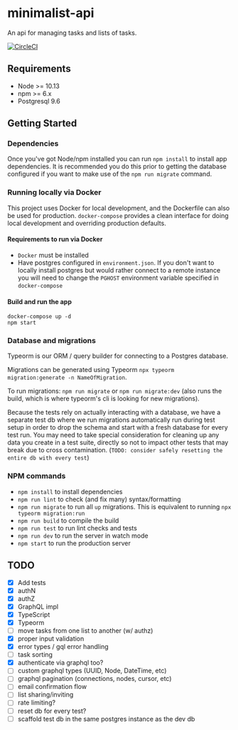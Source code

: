 # minimalist-api

An api for managing tasks and lists of tasks.

[![CircleCI](https://circleci.com/gh/mshwery/minimalist-api/tree/master.svg?style=svg)](https://circleci.com/gh/mshwery/minimalist-api/tree/master)

## Requirements

- Node >= 10.13
- npm >= 6.x
- Postgresql 9.6

## Getting Started

### Dependencies

Once you've got Node/npm installed you can run `npm install` to install app dependencies. It is recommended you do this prior to getting the database configured if you want to make use of the `npm run migrate` command.

### Running locally via Docker

This project uses Docker for local development, and the Dockerfile can also be used for production. `docker-compose` provides a clean interface for doing local development and overriding production defaults.

#### Requirements to run via Docker
- `Docker` must be installed
- Have postgres configured in `environment.json`. If you don't want to locally install postgres but would rather connect to a remote instance you will need to change the `PGHOST` environment variable specified in `docker-compose`

#### Build and run the app

```shell
docker-compose up -d
npm start
```

### Database and migrations

Typeorm is our ORM / query builder for connecting to a Postgres database.

Migrations can be generated using Typeorm `npx typeorm migration:generate -n NameOfMigration`.

To run migrations: `npm run migrate` or `npm run migrate:dev` (also runs the build, which is where typeorm's cli is looking for new migrations).

Because the tests rely on actually interacting with a database, we have a separate test db where we run migrations automatically run during test setup in order to drop the schema and start with a fresh database for every test run. You may need to take special consideration for cleaning up any data you create in a test suite, directly so not to impact other tests that may break due to cross contamination. (`TODO: consider safely resetting the entire db with every test`)

### NPM commands

- `npm install` to install dependencies
- `npm run lint` to check (and fix many) syntax/formatting
- `npm run migrate` to run all `up` migrations. This is equivalent to running `npx typeorm migration:run`
- `npm run build` to compile the build
- `npm run test` to run lint checks and tests
- `npm run dev` to run the server in watch mode
- `npm start` to run the production server

## TODO

- [x] Add tests
- [x] authN
- [x] authZ
- [x] GraphQL impl
- [x] TypeScript
- [x] Typeorm
- [ ] move tasks from one list to another (w/ authz)
- [x] proper input validation
- [x] error types / gql error handling
- [ ] task sorting
- [x] authenticate via graphql too?
- [ ] custom graphql types (UUID, Node, DateTime, etc)
- [ ] graphql pagination (connections, nodes, cursor, etc)
- [ ] email confirmation flow
- [ ] list sharing/inviting
- [ ] rate limiting?
- [ ] reset db for every test?
- [ ] scaffold test db in the same postgres instance as the dev db
